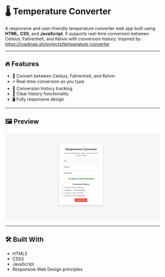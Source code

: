 # 🌡️ Temperature Converter

A responsive and user-friendly temperature converter web app built using **HTML**, **CSS**, and **JavaScript**. It supports real-time conversion between Celsius, Fahrenheit, and Kelvin with conversion history.
Inspired by : https://roadmap.sh/projects/temperature-converter

---

## 🔥 Features

- 🔁 Convert between Celsius, Fahrenheit, and Kelvin
- ⚡ Real-time conversion as you type
- 📜 Conversion history tracking
- 🧹 Clear history functionality
- 🖥️ Fully responsive design

---

## 🖼️ Preview

![Preview Screenshot](preview.png)

---

## 🛠️ Built With

- HTML5
- CSS3
- JavaScript
- Responsive Web Design principles

